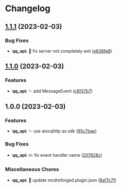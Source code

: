 # Changelog

## [1.1.1](https://github.com/AnzhiZhang/MCDReforgedPlugins/compare/qq_api-v1.1.0...qq_api-v1.1.1) (2023-02-03)


### Bug Fixes

* **qq_api:** 🐛 fix server not completely exit ([e836fe8](https://github.com/AnzhiZhang/MCDReforgedPlugins/commit/e836fe81f6eb8077faa6622f7dd483d2c9fe0665))

## [1.1.0](https://github.com/AnzhiZhang/MCDReforgedPlugins/compare/qq_api-v1.0.0...qq_api-v1.1.0) (2023-02-03)


### Features

* **qq_api:** ✨ add MessageEvent ([c6f37b7](https://github.com/AnzhiZhang/MCDReforgedPlugins/commit/c6f37b79d9c988cec7e6fead2479abdca3beebb7))

## 1.0.0 (2023-02-03)


### Features

* **qq_api:** ✨ use aiocqhttp as sdk ([95c7bae](https://github.com/AnzhiZhang/MCDReforgedPlugins/commit/95c7bae7845ebafae14003cbc26e5d12c5717ada))


### Bug Fixes

* **qq_api:** ✏️ fix event handler name ([207828c](https://github.com/AnzhiZhang/MCDReforgedPlugins/commit/207828c3a67ce894bdbeee77abd41d7c1ab0c332))


### Miscellaneous Chores

* **qq_api:** 🔧 update mcdreforged.plugin.json ([8af7c7f](https://github.com/AnzhiZhang/MCDReforgedPlugins/commit/8af7c7f9871dd54d9657c41fd38a8224b2d60d31))
